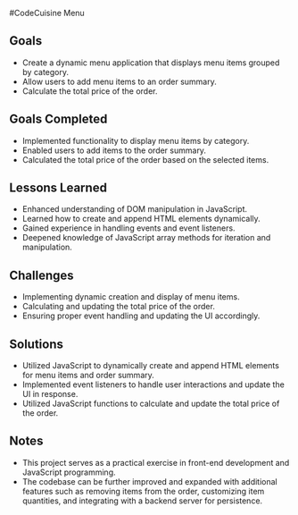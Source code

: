 #CodeCuisine Menu

## Goals
- Create a dynamic menu application that displays menu items grouped by category.
- Allow users to add menu items to an order summary.
- Calculate the total price of the order.

## Goals Completed
- Implemented functionality to display menu items by category.
- Enabled users to add items to the order summary.
- Calculated the total price of the order based on the selected items.

## Lessons Learned
- Enhanced understanding of DOM manipulation in JavaScript.
- Learned how to create and append HTML elements dynamically.
- Gained experience in handling events and event listeners.
- Deepened knowledge of JavaScript array methods for iteration and manipulation.

## Challenges
- Implementing dynamic creation and display of menu items.
- Calculating and updating the total price of the order.
- Ensuring proper event handling and updating the UI accordingly.

## Solutions
- Utilized JavaScript to dynamically create and append HTML elements for menu items and order summary.
- Implemented event listeners to handle user interactions and update the UI in response.
- Utilized JavaScript functions to calculate and update the total price of the order.

## Notes
- This project serves as a practical exercise in front-end development and JavaScript programming.
- The codebase can be further improved and expanded with additional features such as removing items from the order, customizing item quantities, and integrating with a backend server for persistence.
